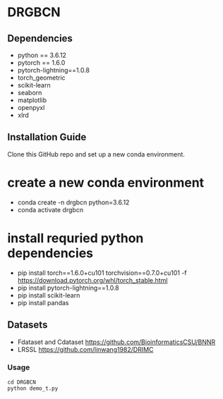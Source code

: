 # DRGBCN
## Dependencies
* python == 3.6.12
* pytorch == 1.6.0
* pytorch-lightning==1.0.8
* torch_geometric
* scikit-learn 
* seaborn
* matplotlib
* openpyxl
* xlrd

## Installation Guide
Clone this GitHub repo and set up a new conda environment.
# create a new conda environment
* conda create -n drgbcn python=3.6.12
* conda activate drgbcn
# install requried python dependencies
* pip install torch==1.6.0+cu101 torchvision==0.7.0+cu101 -f https://download.pytorch.org/whl/torch_stable.html
* pip install pytorch-lightning==1.0.8
* pip install scikit-learn
* pip install pandas


## Datasets
* Fdataset and Cdataset https://github.com/BioinformaticsCSU/BNNR
* LRSSL https://github.com/linwang1982/DRIMC

### Usage
```shell
cd DRGBCN
python demo_t.py
```


